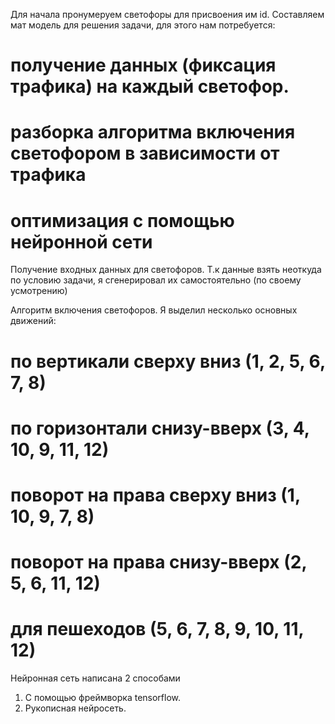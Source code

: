Для начала пронумеруем светофоры для присвоения им id.
Составляем мат модель для решения задачи, для этого нам потребуется:
# получение данных (фиксация трафика) на каждый светофор.
# разборка алгоритма включения светофором в зависимости от трафика
# оптимизация с помощью нейронной сети


Получение входных данных для светофоров.
Т.к данные взять неоткуда по условию задачи, я сгенерировал их самостоятельно (по своему усмотрению)

Алгоритм включения светофоров.
Я выделил несколько основных движений:
# по вертикали сверху вниз (1, 2, 5, 6, 7, 8)
# по горизонтали снизу-вверх (3, 4, 10, 9, 11, 12)
# поворот на права сверху вниз (1, 10, 9, 7, 8)
# поворот на права снизу-вверх (2, 5, 6, 11, 12)
# для пешеходов (5, 6, 7, 8, 9, 10, 11, 12)

Нейронная сеть написана 2 способами
1. С помощью фреймворка tensorflow.
2. Рукописная нейросеть.


 

